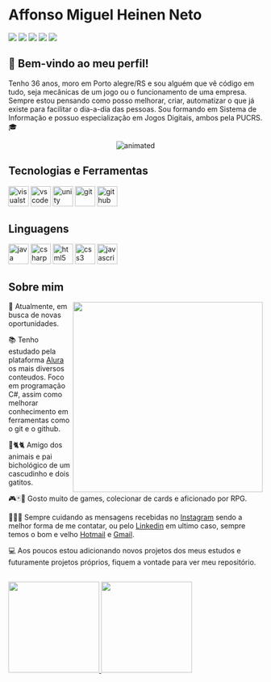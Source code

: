 # Affonso Miguel Heinen Neto
<div>
  <a href="https://www.youtube.com/@affonsomiguel" target="_blank"><img loading="lazy" src="https://img.shields.io/badge/YouTube-FF0000?style=for-the-badge&logo=youtube&logoColor=white" target="_blank"></a>
  <a href="https://instagram.com/wefness" target="_blank"><img loading="lazy" src="https://img.shields.io/badge/-Instagram-%23E4405F?style=for-the-badge&logo=instagram&logoColor=white" target="_blank"></a>
  <a href="https://www.twitch.tv/wefness" target="_blank"><img loading="lazy" src="https://img.shields.io/badge/Twitch-9146FF?style=for-the-badge&logo=twitch&logoColor=white" target="_blank"></a>
  <a href="mailto:affonsomiguel@gmail.com"><img loading="lazy" src="https://img.shields.io/badge/Gmail-D14836?style=for-the-badge&logo=gmail&logoColor=white" target="_blank"></a>
  <a href="https://www.linkedin.com/in/affonso-heinen" target="_blank"><img loading="lazy" src="https://img.shields.io/badge/-LinkedIn-%230077B5?style=for-the-badge&logo=linkedin&logoColor=white" target="_blank"></a>
</div>

## 👋 Bem-vindo ao meu perfil!
<div>
  <p>Tenho 36 anos, moro em Porto alegre/RS e sou alguém que vê código em tudo, seja mecânicas de um jogo ou o funcionamento de uma empresa. Sempre estou pensando como posso melhorar, criar, automatizar o que já existe para facilitar o dia-a-dia das pessoas. Sou formando em Sistema de Informação e possuo especialização em Jogos Digitais, ambos pela PUCRS.🎓</p>
  <p align="center">
    <img src="https://tenor.com/pt-BR/view/star-wars-obi-wan-kenobi-hello-there-hi-there-greeting-gif-17424068.gif" alt="animated" />
  </p>
</div>

## Tecnologias e Ferramentas
<div background-color: white>
  <img loading="lazy" width="40" height="40" title="visualstudio" src="https://cdn.jsdelivr.net/gh/devicons/devicon/icons/visualstudio/visualstudio-plain.svg" />
  <img loading="lazy" width="40" height="40" title="vscode" src="https://cdn.jsdelivr.net/gh/devicons/devicon/icons/vscode/vscode-original.svg" />
  <img loading="lazy" width="40" height="40" title="unity" src="https://cdn.jsdelivr.net/gh/devicons/devicon/icons/unity/unity-original.svg" />
  <img loading="lazy" width="40" height="40" title="git" src="https://cdn.jsdelivr.net/gh/devicons/devicon/icons/git/git-original.svg" />
  <img loading="lazy" width="40" height="40" title="github" src="https://cdn.jsdelivr.net/gh/devicons/devicon/icons/github/github-original.svg" />
</div>

## Linguagens
<div background-color: white>
  <img loading="lazy" width="40" height="40" title="java" src="https://cdn.jsdelivr.net/gh/devicons/devicon/icons/java/java-original.svg" />
  <img loading="lazy" width="40" height="40" title="csharp" src="https://cdn.jsdelivr.net/gh/devicons/devicon/icons/csharp/csharp-original.svg" />
  <img loading="lazy" width="40" height="40" title="html5" src="https://cdn.jsdelivr.net/gh/devicons/devicon/icons/html5/html5-original.svg" />
  <img loading="lazy" width="40" height="40" title="css3" src="https://cdn.jsdelivr.net/gh/devicons/devicon/icons/css3/css3-original.svg" />
  <img loading="lazy" width="40" height="40" title="javascript" src="https://cdn.jsdelivr.net/gh/devicons/devicon/icons/javascript/javascript-original.svg" />
</div>

## Sobre mim
<div>
  <a href="https://myoctocat.com/"><img loading="lazy" width="376px" align="right" src="https://github.com/Wefness/wefness/assets/42356295/ed4cf25b-5852-488c-8ab0-b8fdbea6de4a" /></a>
  <p>🏢 Atualmente, em busca de novas oportunidades.</p>
  <p>📚 Tenho estudado pela plataforma <a href="https://www.alura.com.br/" rel="nofollow">Alura</a> os mais diversos conteudos. Foco em programação C#, assim como melhorar conhecimento em ferramentas como o git e o github.</p>
  <p>🐢🐈🐈 Amigo dos animais e pai bichológico de um cascudinho e dois gatitos.</p>
  <p>🎮🃏🎲 Gosto muito de games, colecionar de cards e aficionado por RPG.</p>
  <p>📱📡📧 Sempre cuidando as mensagens recebidas no <a href="https://www.instagram.com/wefness" rel="nofollow">Instagram</a>
    sendo a melhor forma de me contatar, ou pelo <a href="https://www.linkedin.com/in/affonso-heinen" rel="nofollow">Linkedin</a>
    em ultimo caso, sempre temos o bom e velho <a href="mailto:affonsomiguel@hotmail.com">Hotmail</a> e <a href="mailto:affonsomiguel@gmail.com">Gmail</a>.
  </p>
  <p>💻 Aos poucos estou adicionando novos projetos dos meus estudos e futuramente projetos próprios, fiquem a vontade para ver meu repositório.</p>
</div>

##
<div>
  <a href="https://github.com/wefness">
  <img loading="lazy" height="180em" src="https://github-readme-stats.vercel.app/api/top-langs/?username=wefness&layout=compact&langs_count=7&theme=dracula"/>
  <img loading="lazy" height="180em" src="https://github-readme-stats.vercel.app/api?username=wefness&show_icons=true&theme=dracula&include_all_commits=true&count_private=true"/>
</div>

<!--
**Wefness/wefness** is a ✨ _special_ ✨ repository because its `README.md` (this file) appears on your GitHub profile.

Here are some ideas to get you started:

- 🔭 I’m currently working on ...
- 🌱 I’m currently learning ...
- 👯 I’m looking to collaborate on ...
- 🤔 I’m looking for help with ...
- 💬 Ask me about ...
- 📫 How to reach me: ...
- 😄 Pronouns: ...
- ⚡ Fun fact: ...
-->
